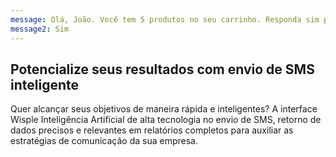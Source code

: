 ```yaml
---
message: Olá, João. Você tem 5 produtos no seu carrinho. Responda sim para validar o cupom JOAO10 e ganhe 10% de desconto nesta compra.
message2: Sim
---
```


## Potencialize seus resultados com envio de SMS inteligente

Quer alcançar seus objetivos de maneira rápida e inteligentes? A interface Wisple Inteligência Artificial de alta tecnologia no envio de SMS, retorno de dados precisos e relevantes em relatórios completos para auxiliar as estratégias de comunicação da sua empresa.

